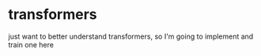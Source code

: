 # transformers
just want to better understand transformers, so I'm going to implement and train one here

